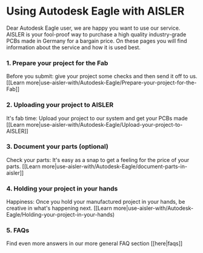 <!-- --- title: Using Autodesk Eagle  with AISLER -->
# Using Autodesk Eagle with AISLER

Dear Autodesk Eagle user, we are happy you want to use our service. AISLER is your fool-proof way to purchase a high quality industry-grade PCBs made in Germany for a bargain price. On these pages you will find information about the service and how it is used best.

### 1. Prepare your project for the Fab ###
Before you submit: give your project some checks and then send it off to us. [[Learn more|use-aisler-with/Autodesk-Eagle/Prepare-your-project-for-the-Fab]]

### 2. Uploading your project to AISLER ###
It's fab time: Upload your project to our system and get your PCBs made [[Learn more|use-aisler-with/Autodesk-Eagle/Upload-your-project-to-AISLER]]

### 3. Document your parts (optional) ###
Check your parts: It's easy as a snap to get a feeling for the price of your parts. [[Learn more|use-aisler-with/Autodesk-Eagle/document-parts-in-aisler]]

### 4. Holding your project in your hands ###
Happiness: Once you hold your manufactured project in your hands, be creative in what's happening next. [[Learn more|use-aisler-with/Autodesk-Eagle/Holding-your-project-in-your-hands)

### 5. FAQs ###
Find even more answers in our more general FAQ section [[here|faqs]]
